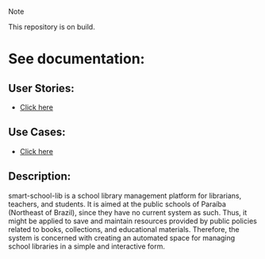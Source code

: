 > [!NOTE]
> This repository is on build.

# See documentation:

## User Stories:
- [Click here](https://docs.google.com/document/d/1zH6v8fPebHEJn715jl1Pwbij67aUmMMbtw3pUoYY_Ec/edit?usp=sharing)

## Use Cases:
- [Click here](https://lucid.app/lucidchart/2d017e0e-b475-4f5c-93c1-c756e3aa27ff/edit?viewport_loc=-3069%2C831%2C6931%2C3238%2C0_0&invitationId=inv_3505f954-3718-4242-941d-bbd7e4e4ceda)

## Description:

smart-school-lib is a school library management platform for librarians, teachers, and students. It is aimed at the public schools of Paraíba (Northeast of Brazil), since they have no current system as such. Thus, it might be applied to save and maintain resources provided by public policies related to books, collections, and educational materials. Therefore, the system is concerned with creating an automated space for managing school libraries in a simple and interactive form.